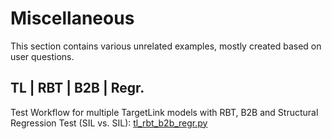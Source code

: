 # Miscellaneous
This section contains various unrelated examples, mostly created based on user questions.

## TL | RBT | B2B | Regr.
Test Workflow for multiple TargetLink models with RBT, B2B and Structural Regression Test (SIL vs. SIL):
[tl_rbt_b2b_regr.py](01/tl_rbt_b2b_regr.py)
